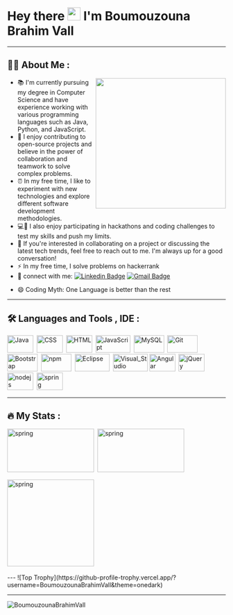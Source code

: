 ### <h1>Hey there <img src="https://media.giphy.com/media/hvRJCLFzcasrR4ia7z/giphy.gif" width="30px"/>  I'm Boumouzouna Brahim Vall </h1>

---

### <h2>:man_technologist: About Me :</h2>
<!--
**gitusergb/gitusergb** is a ✨ _special_ ✨ repository because its `README.md` (this file) appears on your GitHub profile.
Here are some ideas to get you started: -->
<!--- 👯 I’m looking to collaborate on ... 
- 🤔 I’m looking for help with -->
<!--- 😄 Pronouns: 
- 🌱 I’m currently learning HTML,CSS,JavaScript -->



 <img align="right" src="https://repository-images.githubusercontent.com/462900780/0a10af70-6cbf-46df-9071-0ff586a3b1d6" width="300" />
 
- 📚 I'm currently pursuing my degree in Computer Science and have experience working with various programming languages such as Java, Python, and JavaScript.
- 🤝 I enjoy contributing to open-source projects and believe in the power of collaboration and teamwork to solve complex problems.
- ⏰ In my free time, I like to experiment with new technologies and explore different software development methodologies.
- 💻🚀 I also enjoy participating in hackathons and coding challenges to test my skills and push my limits.
- 📩 If you're interested in collaborating on a project or discussing the latest tech trends, feel free to reach out to me. I'm always up for a good conversation!
- :zap: In my free time, I solve problems on hackerrank
- :iphone:  connect with me: [![Linkedin Badge](https://img.shields.io/badge/-LinkedIn-blue?style=flat&logo=Linkedin&logoColor=white)](https://www.linkedin.com/in/brahim-vall-boumouzouna-639b29226/) [![Gmail Badge](https://img.shields.io/badge/Gmail-D14836?style=flat&logo=gmail&logoColor=white)](brahimvall.boumouzouna@etu.fstm.ac.ma)
<!--
- :page_with_curl: [Résumé](https://drive.google.com/file/d/13cgyM6d6UkV9KgwNyClRfiW3j6XtWHRw/view?usp=share_link)
-->

- 😄 Coding Myth: One Language is better than the rest

<!-- <div id="header" align="left">
  <img src="https://repository-images.githubusercontent.com/462900780/0a10af70-6cbf-46df-9071-0ff586a3b1d6" width="400"/>
</div> -->


---

### <h2>:hammer_and_wrench: Languages and Tools , IDE :</h2>
<div >
  <img src="https://img.shields.io/badge/Java-ED8B00?style=flat&logo=openjdk&logoColor=white" title="Java" alt="Java" width="60" height="40"/>&nbsp;
  <img src="https://img.shields.io/badge/CSS3-1572B6?style=flat&logo=css3&logoColor=white"  title="CSS3" alt="CSS" width="60" height="40"/>&nbsp;
  <img src="https://img.shields.io/badge/HTML5-E34F26?style=for-the-badge&logo=html5&logoColor=white" title="HTML5" alt="HTML" width="60" height="40"/>&nbsp;
  <img src="https://img.shields.io/badge/JavaScript-F7DF1E?style=flat&logo=JavaScript&logoColor=white" title="JavaScript" alt="JavaScript" width="80" height="40"/>&nbsp;
  <img src="https://img.shields.io/badge/MySQL-00000F?style=flat&logo=mysql&logoColor=white" title="MySQL"  alt="MySQL" width="70" height="40"/>&nbsp;
  <img src="https://img.shields.io/badge/GitHub-100000?style=flat&logo=github&logoColor=white" title="Git" alt="Git" width="70" height="40"/>&nbsp;
  <img src="https://img.shields.io/badge/Bootstrap-563D7C?style=flat&logo=bootstrap&logoColor=white" title="Bootstrap"  alt="Bootstrap" width="70" height="40"/>&nbsp;
  <img src="https://img.shields.io/badge/npm-CB3837?style=flat&logo=npm&logoColor=white" title="npm"  alt="npm" width="70" height="40"/>&nbsp;
  <img src="https://img.shields.io/badge/Eclipse-2C2255?style=flat&logo=eclipse&logoColor=white" title="Eclipse" alt="Eclipse" width="80" height="40"/>&nbsp;
  <img src="https://img.shields.io/badge/Visual_Studio-5C2D91?style=flat&logo=visual%20studio&logoColor=white" title="Visual_Studio"  alt="Visual_Studio" width="80" height="40"/>
  <img src="https://img.shields.io/badge/angular-%23DD0031.svg?style=flat&logo=angular&logoColor=white" title="Angular"  alt="Angular" width="60" height="40" />&nbsp;
   <img src="https://img.shields.io/badge/jquery-%230769AD.svg?style=flat&logo=jquery&logoColor=white" title="jQuery"  alt="jQuery" width="60" height="40" />&nbsp;
<img src="https://img.shields.io/badge/node.js-6DA55F?style=flat&logo=node.js&logoColor=white" title="nodejs"  alt="nodejs" width="60" height="40" />&nbsp;
<img src="https://img.shields.io/badge/spring-%236DB33F.svg?style=flat&logo=spring&logoColor=white" title="spring"  alt="spring" width="60" height="40" />&nbsp; 

</div>

---

### <h2>:fire: My Stats :</h2>

<!-- [![GitHub Streak](http://github-readme-streak-stats.herokuapp.com?user=BoumouzounaBrahimVall&theme=dark&background=000000)](https://git.io/streak-stats) -->

<div>
<img src="https://github-readme-stats.vercel.app/api?username=BoumouzounaBrahimVall&show_icons=true&theme=slateorange&bg_color=000000&card_width=510px" title="spring"  alt="spring" width="200" height="100" />&nbsp; 
<img src="https://streak-stats.demolab.com?user=BoumouzounaBrahimVall&theme=dark&background=000000&date_format=M%20j%5B%2C%20Y%5D" title="spring"  alt="spring" width="200"  height="100"/>&nbsp; 

<img src="https://github-readme-stats.vercel.app/api/top-langs/?username=BoumouzounaBrahimVall&layout=compact&theme=vision-friendly-dark&card_width=510px" title="spring"  alt="spring" width="200"   />&nbsp; 
</div>
---
![Top Trophy](https://github-profile-trophy.vercel.app/?username=BoumouzounaBrahimVall&theme=onedark)



---

<img src="https://komarev.com/ghpvc/?username=BoumouzounaBrahimVallb&style=flat-square&color=blue" alt="BoumouzounaBrahimVall"/>

